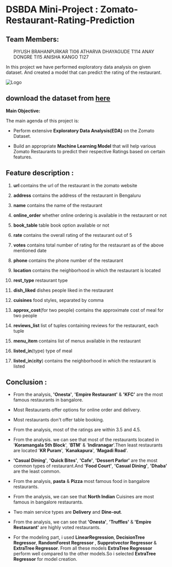 # DSBDA Mini-Project : Zomato-Restaurant-Rating-Prediction

## Team Members:
<ol> PIYUSH BRAHANPURKAR TI06 
     ATHARVA DHAYAGUDE T114
     ANAY DONGRE TI15
     ANISHA KANGO TI27</ol>


In this project we have performed exploratory data analysis on given dataset. And created a model that can predict the rating of the restaurant.

 ![Logo](https://user-images.githubusercontent.com/29980448/106356015-2f633200-6322-11eb-9e31-a325549bb76a.png)



## download the dataset from [here](https://www.kaggle.com/himanshupoddar/zomato-bangalore-restaurants)


**Main Objective:**

The main agenda of this project is:

- Perform extensive **Exploratory Data Analysis(EDA)** on the Zomato Dataset.

- Build an appropriate **Machine Learning Model** that will help various Zomato Restaurants to predict their respective Ratings based on certain features.


## Feature description :

1. <b>url </B> contains the url of the restaurant in the zomato website

2. **address** contains the address of the restaurant in Bengaluru

3. **name** contains the name of the restaurant

4. **online_order** whether online ordering is available in the restaurant or not

5. **book_table** table book option available or not

6. **rate** contains the overall rating of the restaurant out of 5

7. **votes** contains total number of rating for the restaurant as of the above mentioned date

8. **phone** contains the phone number of the restaurant

9. **location** contains the neighborhood in which the restaurant is located

10. **rest_type** restaurant type

11. **dish_liked** dishes people liked in the restaurant

12. **cuisines** food styles, separated by comma

13. **approx_cost**(for two people) contains the approximate cost of meal for two people

14. **reviews_list** list of tuples containing reviews for the restaurant, each tuple

15. **menu_item** contains list of menus available in the restaurant

16. **listed_in**(type) type of meal

17. **listed_in**(**city**) contains the neighborhood in which the restaurant is listed


##  Conclusion :

- From the analysis, __'Onesta'__, __'Empire Restaurant'__  & __'KFC'__ are the most famous restaurants in bangalore.
- Most Restaurants offer options for online order and delivery.
- Most restaurants don't offer table booking.
- From the analysis, most of the ratings are within 3.5 and 4.5.
- From the analysis. we can see that most of the restaurants located in '__Koramangala 5th Block__', '__BTM__' & '__Indiranagar__'.Then least restaurants are located  '__KR Puram__', '__Kanakapura__', '__Magadi Road__'.

- __'Casual Dining'__, __'Quick Bites'__, __'Cafe'__, __'Dessert Parlor'__ are the most common types of  restaurant.And __'Food Court'__, __'Casual Dining'__, __'Dhaba'__ are the least common. 
-  From the analysis, __pasta__ & __Pizza__ most famous food in bangalore restaurants. 
- From the analysis, we can see that __North Indian__  Cuisines are most famous in bangalore restaurants. 
-  Two main service types are __Delivery__ and __Dine-out__. 
- From the analysis, we can see that   __'Onesta'__, __'Truffles'__ & __'Empire Restaurant'__ are  highly voted restaurants.

- For the modeling part, i used __LinearRegression__, __DecisionTree Regressor__, __RandomForest Regressor__ , __Supprotvector Regressor__ & __ExtraTree Regressor__. From all these models __ExtraTree Regressor__ perform well compared to the other models.So i selected __ExtraTree Regressor__ for model creation.


